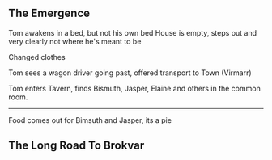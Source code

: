 ## The Emergence
Tom awakens in a bed, but not his own bed
House is empty, steps out and very clearly not where he's meant to be

Changed clothes

Tom sees a wagon driver going past, offered transport to Town (Virmarr)

Tom enters Tavern, finds Bismuth, Jasper, Elaine and others in the common room. 

---

Food comes out for Bimsuth and Jasper, its a pie



## The Long Road To Brokvar

